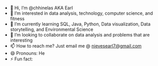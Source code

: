 - 👋 Hi, I’m @chhinelas AKA Earl
- 👀 I’m interested in data analysis, technology, computer science, and fitness
- 🌱 I’m currently learning SQL, Java, Python, Data visualization, Data storytelling, and Environmental Science
- 💞️ I’m looking to collaborate on data analysis and problems that are interesting
- 📫 How to reach me? Just email me @ nievesearl7@gmail.com
- 😄 Pronouns: He
- ⚡ Fun fact: 

<!---
chhinelas/chhinelas is a ✨ special ✨ repository because its `README.md` (this file) appears on your GitHub profile.
You can click the Preview link to take a look at your changes.
--->
